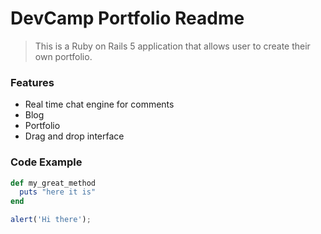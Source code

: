 # DevCamp Portfolio Readme

> This is a Ruby on Rails 5 application that allows user to create their own portfolio.

### Features
- Real time chat engine for comments
- Blog
- Portfolio
- Drag and drop interface

### Code Example
```Ruby
def my_great_method
  puts "here it is"
end
```
```javascript
alert('Hi there');
```
